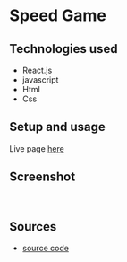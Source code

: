 # Speed Game

## Technologies used

- React.js
- javascript
- Html
- Css

## Setup and usage

Live page [here]()

## Screenshot

<img src=" "/>
<img src="" />
<img src="" />

## Sources

- [source code]()
